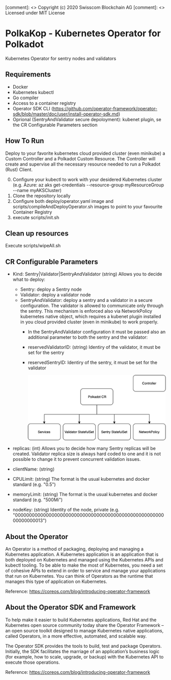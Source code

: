 [comment]: <>  Copyright (c) 2020 Swisscom Blockchain AG
[comment]: <>  Licensed under MIT License

# PolkaKop - Kubernetes Operator for Polkadot 

Kubernetes Operator for sentry nodes and validators

## Requirements

* Docker
* Kubernetes kubectl
* Go compiler
* Access to a container registry
* Operator SDK CLI (https://github.com/operator-framework/operator-sdk/blob/master/doc/user/install-operator-sdk.md)
* Oprional (SentryAndValidator secure depoloyment): kubenet plugin, se the CR Configurable Parameters section

## How To Run

Deploy to your favorite kubernetes cloud provided cluster (even minikube) a Custom Controller and a Polkadot Custom Resource. The Controller will create and supervise all the necessary resource needed to run a Polkadot (Rust) Client.

0. Configure your kubectl to work with your desidered Kubernetes cluster 
    (e.g. Azure: az aks get-credentials --resource-group myResourceGroup --name myAKSCluster)
1. Clone the repository locally
2. Configure both deploy/operator.yaml image and scripts/compileAndDeployOperator.sh images to point to your favourite Container Registry
3. execute scripts/init.sh

## Clean up resources

Execute scripts/wipeAll.sh

## CR Configurable Parameters

* Kind: Sentry|Validator|SentryAndValidator (string)
Allows you to decide what to deploy:
    * Sentry: deploy a Sentry node
    * Validator: deploy a validator node
    * SentryAndValidator: deploy a sentry and a validator in a secure configuration. The validator is allowed to communicate only through the sentry. This mechanism is enforced also via NetworkPolicy kubernetes native object, which requires a kubenet plugin installed in you cloud provided cluster (even in minikube) to work properly.
        * In the SentryAndValidator configuration it must be passed also an additional parameter to both the sentry and the validator:
        * reservedValidatorID: (string) Identiry of the validator, it must be set for the sentry
        * reservedSentryID: Identiry of the sentry, it must be set for the validator
        
            ![alt text](images/schema.png)

* replicas: (int)
Allows you to decide how many Sentry replicas will be created. Validator replica size is always hard coded to one and it is not possible to change it to prevent concurrent validation issues.

* clientName: (string)

* CPULimit: (string)
The format is the usual kubernetes and docker standard (e.g. "0.5")

* memoryLimit: (string)
The format is the usual kubernetes and docker standard (e.g. "500Mi")

* nodeKey: (string)
Identity of the node, private (e.g. "0000000000000000000000000000000000000000000000000000000000000013")

## About the Operator

An Operator is a method of packaging, deploying and managing a Kubernetes application. A Kubernetes application is an application that is both deployed on Kubernetes and managed using the Kubernetes APIs and kubectl tooling. To be able to make the most of Kubernetes, you need a set of cohesive APIs to extend in order to service and manage your applications that run on Kubernetes. You can think of Operators as the runtime that manages this type of application on Kubernetes.

Reference: https://coreos.com/blog/introducing-operator-framework

## About the Operator SDK and Framework

To help make it easier to build Kubernetes applications, Red Hat and the Kubernetes open source community today share the Operator Framework – an open source toolkit designed to manage Kubernetes native applications, called Operators, in a more effective, automated, and scalable way. 

The Operator SDK provides the tools to build, test and package Operators. Initially, the SDK facilitates the marriage of an application’s business logic (for example, how to scale, upgrade, or backup) with the Kubernetes API to execute those operations. 

Reference: https://coreos.com/blog/introducing-operator-framework



